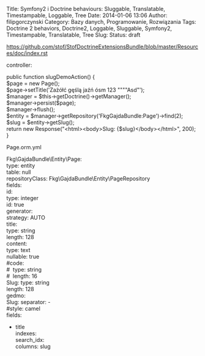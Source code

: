 Title: Symfony2 i Doctrine behaviours: Sluggable, Translatable, Timestampable, Loggable, Tree
Date: 2014-01-06 13:06
Author: filipgorczynski
Category: Bazy danych, Programowanie, Rozwiązania
Tags: Doctrine 2 behaviors, Doctrine2, Loggable, Sluggable, Symfony2, Timestampable, Translatable, Tree
Slug: 
Status: draft

https://github.com/stof/StofDoctrineExtensionsBundle/blob/master/Resources/doc/index.rst

controller:

public function slugDemoAction() {  
\$page = new Page();  
\$page-\>setTitle('Zażółć gęślą jaźń ósm 123 """"Asd"');  
\$manager = \$this-\>getDoctrine()-\>getManager();  
\$manager-\>persist(\$page);  
\$manager-\>flush();  
\$entity = \$manager-\>getRepository('FkgGajdaBundle:Page')-\>find(2);  
\$slug = \$entity-\>getSlug();  
return new Response("\<html\>\<body\>Slug: {\$slug}\</body\>\</html\>", 200);  
}

Page.orm.yml

Fkg\\GajdaBundle\\Entity\\Page:  
type: entity  
table: null  
repositoryClass: Fkg\\GajdaBundle\\Entity\\PageRepository  
fields:  
id:  
type: integer  
id: true  
generator:  
strategy: AUTO  
title:  
type: string  
length: 128  
content:  
type: text  
nullable: true  
\#code:  
\#  type: string  
\#  length: 16  
Slug: 
type: string  
length: 128  
gedmo:  
Slug: 
separator: -  
\#style: camel  
fields:  
- title  
indexes:  
search\_idx:  
columns: slug
